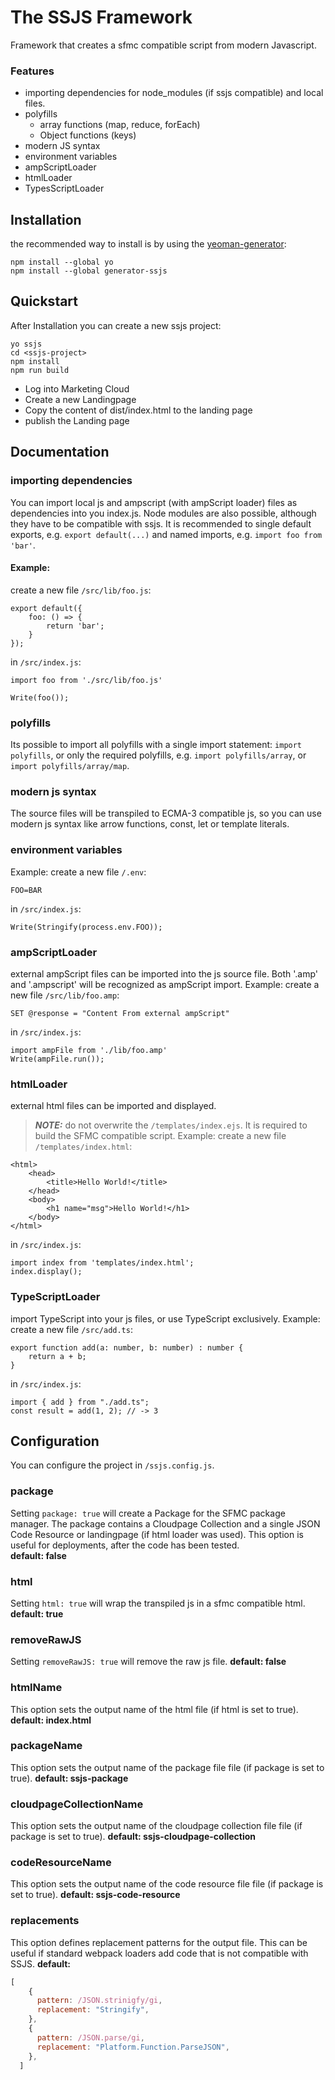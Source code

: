 # The SSJS Framework
Framework that creates a sfmc compatible script from modern Javascript. 
### Features
* importing dependencies for node_modules (if ssjs compatible) and local files. 
* polyfills
    * array functions (map, reduce, forEach)
    * Object functions (keys)
* modern JS syntax
* environment variables
* ampScriptLoader
* htmlLoader
* TypesScriptLoader
## Installation
the recommended way to install is by using the [yeoman-generator](https://www.npmjs.com/package/generator-ssjs):
```
npm install --global yo
npm install --global generator-ssjs
```
## Quickstart
After Installation you can create a new ssjs project:
```
yo ssjs
cd <ssjs-project>
npm install
npm run build
```
* Log into Marketing Cloud
* Create a new Landingpage
* Copy the content of dist/index.html to the landing page
* publish the Landing page
## Documentation
### importing dependencies
You can import local js and ampscript (with ampScript loader) files as dependencies into you index.js. Node modules are also possible, although they have to be compatible with ssjs. It is recommended to single default exports, e.g. `export default(...)` and named imports, e.g. `import foo from 'bar'`.
#### Example:
create a new file `/src/lib/foo.js`:
```
export default({
    foo: () => {
        return 'bar';
    }
});
```
in `/src/index.js`:
```
import foo from './src/lib/foo.js'

Write(foo());
```
### polyfills
Its possible to import all polyfills  with a single import statement: `import polyfills`, or only the required polyfills, e.g. `import polyfills/array`, or `import polyfills/array/map`.
### modern js syntax
The source files will be transpiled to ECMA-3 compatible js, so you can use modern js syntax like arrow functions, const, let or template literals.
### environment variables
Example:
create a new file `/.env`:
```
FOO=BAR
```
in `/src/index.js`:
```
Write(Stringify(process.env.FOO));
```
### ampScriptLoader 
external ampScript files can be imported into the js source file. Both '.amp' and '.ampscript' will be recognized as ampScript import.
Example: 
create a new file `/src/lib/foo.amp`:
```
SET @response = "Content From external ampScript"
```
in `/src/index.js`:
```
import ampFile from './lib/foo.amp'
Write(ampFile.run());
```
### htmlLoader
external html files can be imported and displayed.
> **_NOTE:_** do not overwrite the `/templates/index.ejs`. It is required to build the SFMC compatible script.
Example:
create a new file `/templates/index.html`:
```
<html>
    <head>
        <title>Hello World!</title>
    </head>
    <body>
        <h1 name="msg">Hello World!</h1>
    </body>
</html>
```
in `/src/index.js`:
```
import index from 'templates/index.html';
index.display();

```
### TypeScriptLoader
import TypeScript into your js files, or use TypeScript exclusively.
Example:
create a new file `/src/add.ts`:
```
export function add(a: number, b: number) : number {
    return a + b;
}
```
in `/src/index.js`:
```
import { add } from "./add.ts";
const result = add(1, 2); // -> 3

```
## Configuration
You can configure the project in `/ssjs.config.js`. 
### package
Setting `package: true` will create a Package for the SFMC package manager. The package contains a Cloudpage Collection and a single JSON Code Resource or landingpage (if html loader was used). This option is useful for deployments, after the code has been tested.\
**default: false** 
### html
Setting `html: true` will wrap the transpiled js in a sfmc compatible html.
**default: true** 
### removeRawJS
Setting `removeRawJS: true` will remove the raw js file. 
**default: false** 
### htmlName
This option sets the output name of the html file (if html is set to true).
**default: index.html** 
### packageName
This option sets the output name of the package file file (if package is set to true).
**default: ssjs-package** 
### cloudpageCollectionName
This option sets the output name of the cloudpage collection file file (if package is set to true).
**default: ssjs-cloudpage-collection** 
### codeResourceName
This option sets the output name of the code resource file file (if package is set to true).
**default: ssjs-code-resource** 
### replacements
This option defines replacement patterns for the output file. This can be useful if standard webpack loaders add code that is not compatible with SSJS.
**default:** 
```js
[
    {
      pattern: /JSON.strinigfy/gi,
      replacement: "Stringify",
    },
    {
      pattern: /JSON.parse/gi,
      replacement: "Platform.Function.ParseJSON",
    },
  ]
  ```
